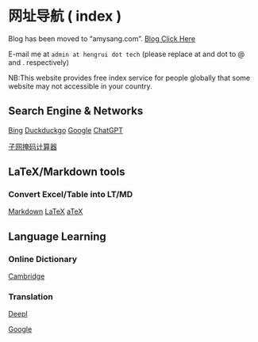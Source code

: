 # 网址导航 ( index )

Blog has been moved to “amysang.com”. [Blog Click Here](https://amysang.com/) 

E-mail me at ```admin at hengrui dot tech``` (please replace at and dot to @ and . respectively)

NB:This website provides free index service for people globally that some website may not accessible in your country.

## Search Engine & Networks

[Bing](https://bing.com/) [Duckduckgo](https://duckduckgo.com/)  [Google](https://google.com/)
[ChatGPT](https://chat.openai.com/) 

[子网掩码计算器](https://www.sojson.com/convert/subnetmask.html)

## LaTeX/Markdown tools
### Convert Excel/Table into LT/MD
[Markdown](https://tableconvert.com/excel-to-markdown)
[LaTeX](https://tableconvert.com/excel-to-latex)
[aTeX](https://www.tablesgenerator.com/) 

## Language Learning
### Online Dictionary 
[Cambridge](https://dictionary.cambridge.org/) 

### Translation

[Deepl](https://deepl.com/) 

[Google](http://translate.google.com/) 

